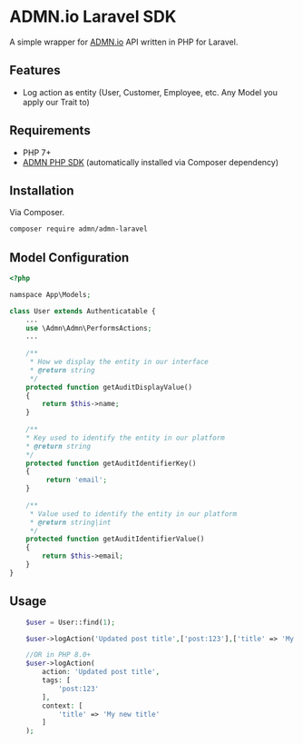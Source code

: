 # ADMN.io Laravel SDK

A simple wrapper for [ADMN.io](https://admn.io) API written in PHP for Laravel.

## Features

- Log action as entity (User, Customer, Employee, etc. Any Model you apply our Trait to)

## Requirements

- PHP 7+
- [ADMN PHP SDK](https://github.com/admnio/admn-laravel) (automatically installed via Composer dependency)

## Installation

Via Composer.

```bash
composer require admn/admn-laravel
```

## Model Configuration

```php
<?php 

namspace App\Models;

class User extends Authenticatable {
    ...
    use \Admn\Admn\PerformsActions;
    ...
        
    /**
     * How we display the entity in our interface 
     * @return string
     */
    protected function getAuditDisplayValue()
    {
        return $this->name;
    }
    
    /**
    * Key used to identify the entity in our platform 
    * @return string
    */
    protected function getAuditIdentifierKey()
    {
         return 'email';
    }
    
    /**
     * Value used to identify the entity in our platform 
     * @return string|int
     */
    protected function getAuditIdentifierValue()
    {
        return $this->email;
    }
}

```

## Usage

```php
    $user = User::find(1);

    $user->logAction('Updated post title',['post:123'],['title' => 'My new title']);

    //OR in PHP 8.0+
    $user->logAction(
        action: 'Updated post title',
        tags: [
            'post:123'
        ],
        context: [
            'title' => 'My new title'
        ]
    );
```
